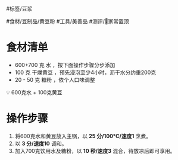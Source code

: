 #标签/豆浆 

#食材/豆制品/黄豆粉 
#工具/美善品 
#测评/📌家常置顶 

# 食材清单

- 600+700 克 水 ，按下面操作步骤分步添加
- 100 克 干燥黄豆 ，预先浸泡至少4小时，沥干水分约重200克
- 20 - 50 克 糖粉 ，依个人口味调整

<aside> 💡 600克水 + 100克黄豆

</aside>

# 操作步骤

1. 将600克水和黄豆放入主锅，以 **25 分/100°C/速度1** 烹煮。
2. 以 **3 分/速度10** 调和。
3. 加入700克饮用水及糖粉，以 **10 秒/速度3** 混合，待放凉后即可享用。
